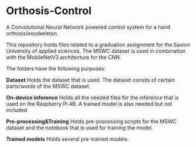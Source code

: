# Orthosis-Control
A Convolutional Neural Network powered control system for a hand orthosis/exoskeleton. 

This repository holds files related to a graduation assignment for the Saxion University of applied sciences.
The MSWC dataset is used in combination with the MobileNetV3 architecture for the CNN.

The folders have the following purposes:

**Dataset**                     Holds the dataset that is used. The dataset consits of certain parts/words of the MSWC dataset.

**On-device inference**         Holds all the needed files for the inference that is used on the Raspberry Pi 4B. A trained model is also needed but not included

**Pre-processing&Training**     Holds pre-processing scripts for the MSWC dataset and the notebook that is used for training the model.

**Trained models**              Holds several pre-trained models.

